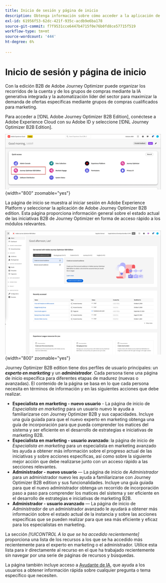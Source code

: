 ```yaml
---
title: Inicio de sesión y página de inicio
description: Obtenga información sobre cómo acceder a la aplicación de Journey Optimizer B2B edition y utilizar la información de la página principal.
exl-id: 61956f53-62dc-421f-935c-acdb9e6ba178
source-git-commit: f7f9531cce6447b4715f0e76b0fd8ce57715f519
workflow-type: tm+mt
source-wordcount: '444'
ht-degree: 6%

---
```


# Inicio de sesión y página de inicio

Con la edición B2B de Adobe Journey Optimizer puede organizar los recorridos de la cuenta y de los grupos de compras mediante la IA generativa integrada y la automatización líder del sector para maximizar la demanda de ofertas específicas mediante grupos de compras cualificados para marketing.

<!-- Requirements?
-->
Para acceder a [!DNL Adobe Journey Optimizer B2B Edition], conéctese a Adobe Experience Cloud con su Adobe ID y seleccione [!DNL Journey Optimizer B2B Edition].

![aplicaciones de Adobe Experience Platform](./assets/experience-cloud-apps.png){width="800" zoomable="yes"}

La página de inicio se muestra al iniciar sesión en Adobe Experience Platform y seleccionar la aplicación de Adobe Journey Optimizer B2B edition. Esta página proporciona información general sobre el estado actual de las iniciativas B2B de Journey Optimizer en forma de <!-- refined insights and--> acceso rápido a los módulos relevantes. <!-- It also provides information about the ideal next action to take and where to find the comprehensive set of tutorials and documentation. -->

![Página de inicio de Journey Optimizer B2B edition](./assets/home-page.png){width="800" zoomable="yes"}

Journey Optimizer B2B edition tiene dos perfiles de usuario principales: un _**experto en marketing**_ y un _**administrador**_. Cada persona tiene una página de inicio específica para diferentes etapas de madurez (nuevas o avanzadas). El contenido de la página se basa en lo que cada persona necesita en términos de información y en las siguientes acciones que debe realizar.

* **Especialista en marketing - nuevo usuario** - La página de inicio de _Especialista en marketing_ para un usuario nuevo le ayuda a familiarizarse con Journey Optimizer B2B y sus capacidades. Incluye una guía guiada para que el nuevo experto en marketing obtenga una guía de incorporación para que pueda comprender los matices del sistema y ser eficiente en el desarrollo de estrategias e iniciativas de marketing B2B.
* **Especialista en marketing - usuario avanzado**: la página de inicio de _Especialista en marketing_ para un especialista en marketing avanzado les ayuda a obtener más información sobre el progreso actual de las iniciativas y sobre acciones específicas, así como sobre la siguiente mejor acción que debe realizarse junto con un acceso rápido a las secciones relevantes.
* **Administrador - nuevo usuario** — La página de inicio de _Administrador_ para un administrador nuevo les ayuda a familiarizarse con Journey Optimizer B2B edition y sus funcionalidades. Incluye una guía guiada para que el nuevo administrador obtenga un recorrido de incorporación paso a paso para comprender los matices del sistema y ser eficiente en el desarrollo de estrategias e iniciativas de marketing B2B.
* **Administrador - usuario avanzado** — La página de inicio de _Administrador_ de un administrador avanzado le ayudará a obtener más información sobre el estado actual de la instancia y sobre las acciones específicas que se pueden realizar para que sea más eficiente y eficaz para los especialistas en marketing.

La sección _[!UICONTROL A la que se ha accedido recientemente]_ proporciona una lista de los recursos a los que se ha accedido más recientemente para el experto en marketing o el administrador. Utilice esta lista para ir directamente al recurso en el que ha trabajado recientemente sin navegar por una serie de páginas de recursos y búsquedas.

La página también incluye acceso a [Ayudante de IA](./start/ai-assistant.md), que ayuda a los usuarios a obtener información rápida sobre cualquier pregunta o tema específico que necesiten.<!-- and to obtain specific recommendations for their challenges or objectives-->

<!-- 

## Marketer - new user

The Marketer home page for a new user consists of three rows that assist the marketer in getting accustomed to Journey Optimizer B2B and its capabilities. It also provides a view of the latest journeys that have been created, which can serve as a starting point for a new user.

The first row consists of a guided walkthrough for the new marketer to obtain an onboarding walkthrough so that they can understand the nuances of the system and become efficient in developing B2B marketing strategies and initiatives.

The second row consists of the recent AJO B2B journeys that have been created across the platform so that the marketer can get inspiration for the best practices to create an account journey.

The third row consists of the learning resources that can help a marketer gain more information on a specific topic.

## Marketer - advanced user

The Marketer home page for an advanced marketer consists of four rows that assists the marketer in obtaining more information on the current progress of the initiatives and on specific actions and on the next best action to be taken along with quick access to relevant sections.

The first row consists of the next set of actions that a B2B marketer can take based on the previous actions taken and the current state of the initiative, which provides a prompt for the user to make the next move that would align to the objective of the initiatives and help them reach the goals quickly.

The second row consists of the most recent assets accessed by the marketer to make it easier for the marketer to locate them and make updates to the same.

The third row consists of the Key Performance Indicators that can help the marketer gauge the overall performance of the marketing initiatives.

The fourth row consists of the learning resources that can help a marketer gain more information on a specific topic.

## Administrator - new user

The _Admin_ home page for a new administrator consists of three rows that assists the administrator in getting accustomed to Journey Optimizer B2B Edition and its capabilities, and provides a view of the latest journeys that have been created that can serve as a starting point for a new user.

The first row consists of a guided walkthrough for the new marketer to obtain a step-by-step onboarding journey to understand the nuances of the system and become efficient in developing B2B marketing strategies and initiatives with AJO B2B.

The second row consists of the recent assets used by the B2B marketers in a single table to make it easier for the administrator to know which assets are currently under focus.

The third row consists of the learning resources that would help an administrator gain more information on a specific topic.

## Administrator - advanced user

The _Admin_ home page for an advanced administrator consists of four rows that assists the administrator in obtaining more information about the current status of the instance and on specific actions that can be taken to make it more efficient and effective for the marketers.

The first row consists of the next set of actions that an administrator can take based on the previous actions taken and the current state of the instance. It serves as a prompt for the administrator to make the necessary updates to the parameters of the instances such as user permissions or any specific module configurations.

The second row consists of the recent assets used by the B2B marketers in a single table to make it easier for the administrator to know which assets are currently under focus.

The third row consists of the Key Performance Indicators that would help the administrators gauge the progress of the instance in terms of operational parameters such as users and usage.

The fourth row consists of the learning resources that would help the administrator gain more information on a specific topic.

-->